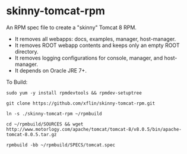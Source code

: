 skinny-tomcat-rpm
=================

An RPM spec file to create a "skinny" Tomcat 8 RPM.

* It removes all webapps: docs, examples, manager, host-manager.
* It removes ROOT webapp contents and keeps only an empty ROOT directory.
* It removes logging configurations for console, manager, and host-manager.
* It depends on Oracle JRE 7+.

To Build:

`sudo yum -y install rpmdevtools && rpmdev-setuptree`

`git clone https://github.com/xflin/skinny-tomcat-rpm.git`

`ln -s ./skinny-tomcat-rpm ~/rpmbuild`

`cd ~/rpmbuild/SOURCES && wget http://www.motorlogy.com/apache/tomcat/tomcat-8/v8.0.5/bin/apache-tomcat-8.0.5.tar.gz`

`rpmbuild -bb ~/rpmbuild/SPECS/tomcat.spec`
